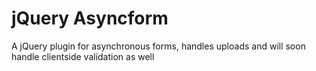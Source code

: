 # jQuery Asyncform
A jQuery plugin for asynchronous forms, handles uploads and will soon handle clientside validation as well
